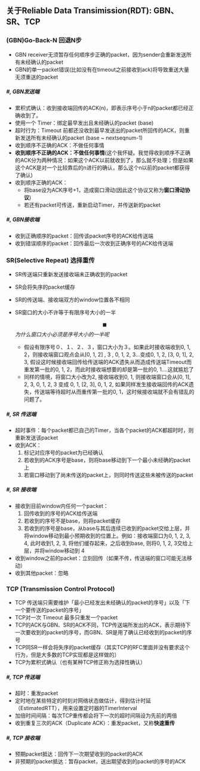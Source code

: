 ## 关于Reliable Data Transimission(RDT): GBN、SR、TCP

### (GBN)Go-Back-N 回退N步

- GBN receiver无须暂存任何顺序步正确的packet，因为sender会重新发送所有未经确认的packet
- GBN的单一packet错误(比如没有在timeout之前接收到ack)将导致重送大量无须重送的packet

##### \#, GBN发送端

- 累积式确认：收到接收端回传的ACK(n)，即表示序号小于n的packet都已经正确收到了。
- 使用一个 Timer：绑定最早发出且未经确认的packet (base)
- 超时行为：Timeout 前都还没收到最早发送出的packet所回传的ACK，则重新发送所有未经确认的packet (base ~ nextseqnum-1)
- 收到顺序不正确的ACK：不做任何事情
- **收到顺序不正确的ACK：不做任何事情**(这个我怀疑。我觉得收到顺序不正确的ACK分为两种情况：如果这个ACK以前就收到了，那么就不处理；但是如果这个ACK是对一个比较靠后的n进行的确认，那么这个n以前的packet都获得了确认)
- 收到顺序正确的ACK：
  - 将base设为ACK序号+1，造成窗口滑动(因此这个协议又称为**窗口滑动协议**)
  - 若还有packet可传送，重新启动Timer，并传送新的packet

##### \#, GBN接收端

- 收到正确顺序的packet：回传该packet序号的ACK给传送端
- 收到错误顺序的packet：回传最后一次收到正确序号的ACK给传送端

### SR(Selective Repeat) 选择重传

- SR传送端只重新发送接收端未正确收到的packet

- SR会将失序的packet缓存

- SR的传送端、接收端双方的window位置各不相同

- SR窗口的大小不许等于有限序号大小的一半

  $$\blacksquare$$ *为什么窗口大小必须是序号大小的一半呢*

  - 假设有限序号０、１、２、３，窗口大小为３。如果此时接收端收到0, 1, 2，则接收端窗口观点会从[0, 1, 2] , 3 , 0, 1, 2, 3...变成0, 1, 2, [3, 0, 1], 2, 3, 假设这时候接收端回传给传送端的ACK遗失从而造成传送端Timeout而重发第一批的0, 1, 2，而此时接收端想要的却是第一批的0, 1....这就尴尬了
  - 同样的情境，将窗口大小改为2, 接收端收到0, 1, 则接收端窗口会从[0, 1], 2, 3, 0, 1, 2, 3 变成 0, 1, [2, 3], 0, 1, 2, 如果同样发生接收端回传的ACK遗失，传送端等待超时从而重传第一批的0, 1，这时候接收端就不会有错乱的问题了。

##### \#, SR 传送端

- 超时事件：每个packet都已自己的Timer，当各个packet的ACK都超时时，则重新发送该packet
- 收到ACK：
  1. 标记对应序号的packet为已经确认
  2. 若收到的ACK序号是base，则将base移动到下一个最小未经确的packet上
  3. 若窗口移动到了尚未传送的packet上，则同时传送这些未被传送的packet

##### \#, SR 接收端

- 接收到目前window内任何一个packet：
  1. 回传收到的序号的ACK给传送端
  2. 若收到的序号不是base，则将packet缓存
  3. 若收到的序号是base，从base与其后连续已收到的packet交给上层，并将window移动到最小预期收到的位置上。例如：接收端窗口为0, 1, 2, 3, 4, 此时收到1, 2, 3, 将他们缓存起来，之后收到base, 则将0, 1, 2, 3交给上层，并将window移动到 4
- 收到window之前的packet：立刻回传（如果不传，传送端的窗口可能无法移动）
- 收到其他packet：忽略

### TCP (Transmission Control Protocol)

- TCP 传送端只需要维护「最小已经发出未经确认的packet的序号」以及「下一个要传送的packet的序号」
- TCP对一次 Timeout 最多只重发一个packet
- TCP的ACK与GBN、SR的ACK不同，TCP传送端所发出的ACK，表示期待下一次要收到的packet的序号，而GBN、SR是用了确认已经收到的packet的序号
- TCP同SR一样会将失序的packet缓存（其实TCP的RFC里面并没有要求这个行为，但是大多数的TCP实现都是这样做的）
- TCP为累积式确认（也有某种TCP修正称为选择性确认）

##### \#, TCP 传送端

- 超时：重发packet
- 定时地在某些特定的时刻对网络状态做估计，得到估计时延（EstimatedRTT），用来设置定时器的TimerInterval
- 加倍时间间隔：每次TCP重传都会将下一次的超时间隔设为先前的两倍
- 收到重复三次的ACK（Duplicate ACK）：重发packet，又称**快速重传**

##### \#, TCP 接收端

- 预期packet抵达：回传下一次期望收到的packet的ACK
- 非预期的packet抵达：暂存packet，送出期望收到的packet的序号的ACK